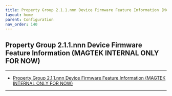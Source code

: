 ```yaml
---
title: Property Group 2.1.1.nnn Device Firmware Feature Information (MAGTEK INTERNAL ONLY FOR NOW)
layout: home
parent: Configuration
nav_order: 140
---
```


## Property Group 2.1.1.nnn Device Firmware Feature Information (MAGTEK INTERNAL ONLY FOR NOW)

---

- [Property Group 2.1.1.nnn Device Firmware Feature Information (MAGTEK INTERNAL ONLY FOR NOW)](#property-group-211nnn-device-firmware-feature-information-magtek-internal-only-for-now)

---


#